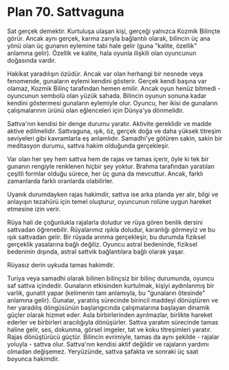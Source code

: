 # Plan 70. Sattvaguna

Sat gerçek demektir. Kurtuluşa ulaşan kişi, gerçeği yalnızca Kozmik Bilinçte görür. Ancak aynı gerçek, karma zarıyla bağlantılı olarak, bilincin üç ana yönü olan üç gunanın eylemine tabi hale gelir (guna "kalite, özellik" anlamına gelir). Özellik ve kalite, hala oyunla ilişkili olan oyuncunun doğasında vardır.

Hakikat yaradılışın özüdür. Ancak var olan herhangi bir nesnede veya fenomende, gunaların eylemi kendini gösterir. Gerçek kendi başına var olamaz, Kozmik Bilinç tarafından hemen emilir. Ancak oyun henüz bitmedi - oyuncunun sembolü olan yüzük sahada. Bilincin oyunun sonuna kadar kendini göstermesi gunaların eylemiyle olur. Oyuncu, her ikisi de gunaların çalışmalarının ürünü olan eğlenceleri için Dünya'ya dönmelidir.

Sattva'nın kendisi bir denge durumu yaratır. Aktivite gereklidir ve madde aktive edilmelidir. Sattvaguna, ışık, öz, gerçek doğa ve daha yüksek titreşim seviyeleri gibi kavramlarla eş anlamlıdır. Samadhi'ye götüren sakin, sakin bir meditasyon durumu, sattva hakim olduğunda gerçekleşir.

Var olan her şey hem sattva hem de rajas ve tamas içerir, öyle ki tek bir gunanın rengiyle renklenen hiçbir şey yoktur. Brahma tarafından yaratılan çeşitli formlar olduğu sürece, her üç guna da mevcuttur. Ancak, farklı zamanlarda farklı oranlarda olabilirler.

Uyanık durumdayken rajas hakimdir, sattva ise arka planda yer alır, bilgi ve anlayışın tezahürü için temel oluşturur, oyuncunun rolüne uygun hareket etmesine izin verir.

Rüya hali de çoğunlukla rajalarla doludur ve rüya gören benlik dersini sattvadan öğrenebilir. Rüyalarımız ışıkla doludur, karanlığı görmeyiz ve bu ışık sattvadan gelir. Bir rüyada arınma gerçekleşir, bu durumda fiziksel gerçeklik yasalarına bağlı değiliz. Oyuncu astral bedeninde, fiziksel bedeninin dışında, astral sattvik bağlantılara bağlı olarak yaşar.

Rüyasız derin uykuda tamas hakimdir.

Turiya veya samadhi olarak bilinen bilinçsiz bir bilinç durumunda, oyuncu saf sattva içindedir. Gunaların etkisinden kurtulmak, kişiyi aydınlanmış bir varlık, gunatit yapar (kelimenin tam anlamıyla, bu "gunaların ötesinde" anlamına gelir). Gunalar, yaratılış sürecinde birincil maddeyi dönüştüren ve her yaradılış döngüsünün başlangıcında çalışmalarına başlayan dinamik güçler olarak hizmet eder. Asla birbirlerinden ayrılmazlar, birlikte hareket ederler ve birbirleri aracılığıyla dönüşürler. Sattva yaratım sürecinde tamas haline gelir, ses, dokunma, görsel imgeler, tat ve koku titreşimleri yaratır. Rajas dönüştürücü güçtür. Bilincin evrimiyle, tamas da aynı şekilde - rajalar yoluyla - sattva olur. Sattva'nın kendisi aktif değildir ve rajaların yardımı olmadan değişemez. Yeryüzünde, sattva şafakta ve sonraki üç saat boyunca hakimdir.
